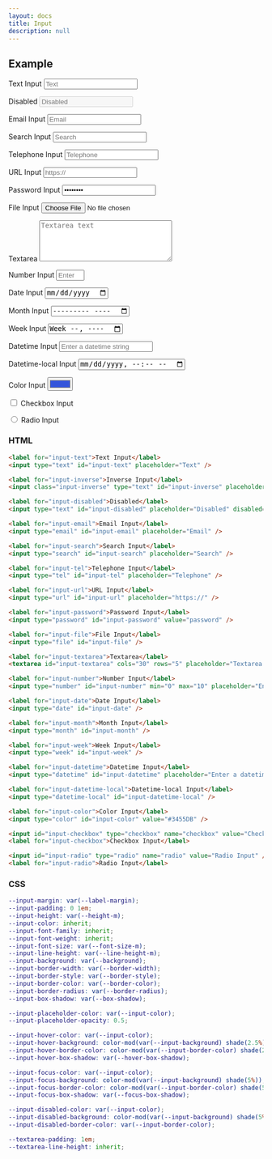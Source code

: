 ```yaml
---
layout: docs
title: Input
description: null
---
```


## Example

<form>
  <p class="field">
    <label for="input-text">Text Input</label>
    <input type="text" id="input-text" placeholder="Text">
  </p>
  <p class="field">
    <label for="input-disabled">Disabled</label>
    <input type="text" id="input-disabled" placeholder="Disabled" disabled="">
  </p>
  <p class="field">
    <label for="input-email">Email Input</label>
    <input type="email" id="input-email" placeholder="Email">
  </p>
  <p class="field">
    <label for="input-search">Search Input</label>
    <input type="search" id="input-search" placeholder="Search">
  </p>
  <p class="field">
    <label for="input-tel">Telephone Input</label>
    <input type="tel" id="input-tel" placeholder="Telephone">
  </p>
  <p class="field">
    <label for="input-url">URL Input</label>
    <input type="url" id="input-url" placeholder="https://">
  </p>
  <p class="field">
    <label for="input-password">Password Input</label>
    <input type="password" id="input-password" value="password">
  </p>
  <p class="field">
    <label for="input-file">File Input</label>
    <input type="file" id="input-file">
  </p>
  <p class="field">
    <label for="input-textarea">Textarea</label>
    <textarea id="input-textarea" cols="30" rows="5" placeholder="Textarea text"></textarea>
  </p>
  <p class="field">
    <label for="input-number">Number Input</label>
    <input type="number" id="input-number" min="0" max="10" placeholder="Enter a number form 0 to 10">
  </p>
  <p class="field">
    <label for="input-date">Date Input</label>
    <input type="date" id="input-date">
  </p>
  <p class="field">
    <label for="input-month">Month Input</label>
    <input type="month" id="input-month">
  </p>
  <p class="field">
    <label for="input-week">Week Input</label>
    <input type="week" id="input-week">
  </p>
  <p class="field">
    <label for="input-datetime">Datetime Input</label>
    <input type="datetime" id="input-datetime" placeholder="Enter a datetime string">
  </p>
  <p class="field">
    <label for="input-datetime-local">Datetime-local Input</label>
    <input type="datetime-local" id="input-datetime-local">
  </p>
  <p class="field">
    <label for="input-color">Color Input</label>
    <input type="color" id="input-color" value="#3455DB">
  </p>
  <p class="field">
    <input id="input-checkbox" type="checkbox" name="checkbox" value="Checkbox Input">
    <label for="input-checkbox">Checkbox Input</label>
  </p>
  <p class="field">
    <input id="input-radio" type="radio" name="radio" value="Radio Input">
    <label for="input-radio">Radio Input</label>
  </p>
</form>

### HTML

```html
<label for="input-text">Text Input</label>
<input type="text" id="input-text" placeholder="Text" />

<label for="input-inverse">Inverse Input</label>
<input class="input-inverse" type="text" id="input-inverse" placeholder="Inverse" />

<label for="input-disabled">Disabled</label>
<input type="text" id="input-disabled" placeholder="Disabled" disabled="" />

<label for="input-email">Email Input</label>
<input type="email" id="input-email" placeholder="Email" />

<label for="input-search">Search Input</label>
<input type="search" id="input-search" placeholder="Search" />

<label for="input-tel">Telephone Input</label>
<input type="tel" id="input-tel" placeholder="Telephone" />

<label for="input-url">URL Input</label>
<input type="url" id="input-url" placeholder="https://" />

<label for="input-password">Password Input</label>
<input type="password" id="input-password" value="password" />

<label for="input-file">File Input</label>
<input type="file" id="input-file" />

<label for="input-textarea">Textarea</label>
<textarea id="input-textarea" cols="30" rows="5" placeholder="Textarea text"></textarea>

<label for="input-number">Number Input</label>
<input type="number" id="input-number" min="0" max="10" placeholder="Enter a number form 0 to 10" />

<label for="input-date">Date Input</label>
<input type="date" id="input-date" />

<label for="input-month">Month Input</label>
<input type="month" id="input-month" />

<label for="input-week">Week Input</label>
<input type="week" id="input-week" />

<label for="input-datetime">Datetime Input</label>
<input type="datetime" id="input-datetime" placeholder="Enter a datetime string" />

<label for="input-datetime-local">Datetime-local Input</label>
<input type="datetime-local" id="input-datetime-local" />

<label for="input-color">Color Input</label>
<input type="color" id="input-color" value="#3455DB" />

<input id="input-checkbox" type="checkbox" name="checkbox" value="Checkbox Input" />
<label for="input-checkbox">Checkbox Input</label>

<input id="input-radio" type="radio" name="radio" value="Radio Input" />
<label for="input-radio">Radio Input</label>
```

### CSS

```scss
--input-margin: var(--label-margin);
--input-padding: 0 1em;
--input-height: var(--height-m);
--input-color: inherit;
--input-font-family: inherit;
--input-font-weight: inherit;
--input-font-size: var(--font-size-m);
--input-line-height: var(--line-height-m);
--input-background: var(--background);
--input-border-width: var(--border-width);
--input-border-style: var(--border-style);
--input-border-color: var(--border-color);
--input-border-radius: var(--border-radius);
--input-box-shadow: var(--box-shadow);

--input-placeholder-color: var(--input-color);
--input-placeholder-opacity: 0.5;

--input-hover-color: var(--input-color);
--input-hover-background: color-mod(var(--input-background) shade(2.5%));
--input-hover-border-color: color-mod(var(--input-border-color) shade(2.5%));
--input-hover-box-shadow: var(--hover-box-shadow);

--input-focus-color: var(--input-color);
--input-focus-background: color-mod(var(--input-background) shade(5%));
--input-focus-border-color: color-mod(var(--input-border-color) shade(5%));
--input-focus-box-shadow: var(--focus-box-shadow);

--input-disabled-color: var(--input-color);
--input-disabled-background: color-mod(var(--input-background) shade(5%));
--input-disabled-border-color: var(--input-border-color);

--textarea-padding: 1em;
--textarea-line-height: inherit;
```
